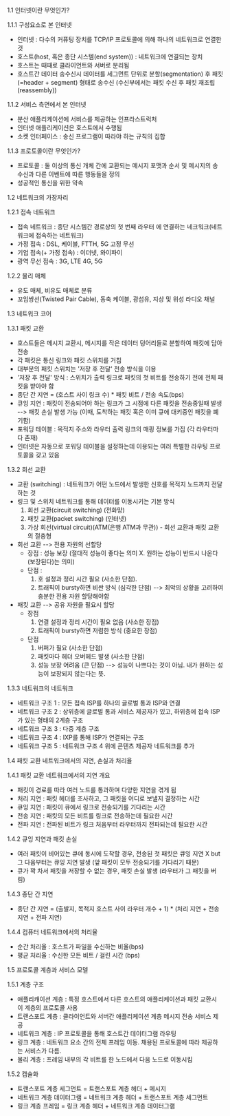 1.1 인터넷이란 무엇인가?

1.1.1 구성요소로 본 인터넷
- 인터넷 : 다수의 커퓨팅 장치를 TCP/IP 프로토콜에 의해 하나의 네트워크로 연결한 것
- 호스트(host, 혹은 종단 시스템(end system)) : 네트워크에 연결되는 장치
- 호스트는 때때로 클라이언트와 서버로 분리됨
- 호스트간 데이터 송수신시 데이터를 세그먼트 단위로 분할(segmentation) 후 패킷(=header + segment) 형태로 송수신 (수신부에서는 패킷 수신 후 패킷 재조립(reassembly))

1.1.2 서비스 측면에서 본 인터넷
- 분산 애플리케이션에 서비스를 제공하는 인프라스트럭처
- 인터넷 애플리케이션은 호스트에서 수행됨
- 소켓 인터페이스 : 송신 프로그램이 따라야 하는 규칙의 집합

1.1.3 프로토콜이란 무엇인가?
- 프로토콜 : 둘 이상의 통신 개체 간에 교환되는 메시지 포맷과 순서 및 메시지의 송수신과 다른 이벤트에 따른 행동들을 정의
- 성공적인 통신을 위한 약속

1.2 네트워크의 가장자리

1.2.1 접속 네트워크
- 접속 네트워크 : 종단 시스템간 경로상의 첫 번째 라우터 에 연결하는 네크워크(네트워크에 접속하는 네트워크)
- 가정 접속 : DSL, 케이블, FTTH, 5G 고정 무선
- 기업 접속(+ 가정 접속) : 이더넷, 와이파이
- 광역 무선 접속 : 3G, LTE 4G, 5G

1.2.2 물리 매체
- 유도 매체, 비유도 매체로 분류
- 꼬임쌍선(Twisted Pair Cable), 동축 케이블, 광섬유, 지상 및 위성 라디오 채널

1.3 네트워크 코어

1.3.1 패킷 교환
- 호스트들은 메시지 교환시, 메시지를 작은 데이터 덩어리들로 분할하여 패킷에 담아 전송
- 각 패킷은 통신 링크와 패킷 스위치를 거침
- 대부분의 패킷 스위치는 '저장 후 전달' 전송 방식을 이용
- '저장 후 전달' 방식 : 스위치가 출력 링크로 패킷의 첫 비트를 전송하기 전에 전체 패킷을 받아야 함
- 종단 간 지연 = (호스트 사이 링크 수) * 패킷 비트 / 전송 속도(bps)
- 큐잉 지연 : 패킷이 전송되어야 하는 링크가 그 시점에 다른 패킷을 전송중일때 발생
	--> 패킷 손실 발생 가능 (이때, 도착하는 패킷 혹은 이미 큐에 대키중인 패킷을 폐기함)
- 포워딩 테이블 : 목적지 주소와 라우터 출력 링크의 매핑 정보를 가짐 (각 라우터마다 존재)
- 인터넷은 자동으로 포워딩 테이블을 설정하는데 이용되는 여러 특별한 라우팅 프로토콜을 갖고 있음

1.3.2 회선 교환
- 교환 (switching)
	: 네트워크가 어떤 노드에서 발생한 신호를 목적지 노드까지 전달하는 것
- 링크 및 스위치 네트워크를 통해 데이터를 이동시키는 기본 방식
	 1) 회선 교환(circuit switching) (전화망)
	 2) 패킷 교환(packet switching) (인터넷)
	 3) 가상 회선(virtual circuit)(ATM(은행 ATM과 무관)) - 회선 교환과 패킷 교환의 절충형
- 회선 교환 --> 전용 자원의 선할당
	* 장점 : 성능 보장 (절대적 성능이 좋다는 의미 X. 원하는 성능이 반드시 나온다(보장된다)는 의미)
	* 단점 : 
		1) 호 설정과 정리 시간 필요 (사소한 단점).
		2) 트래픽이 bursty하면 비싼 방식 (심각한 단점) --> 최악의 상황을 고려하여 충분한 전용 자원 할당해야함
- 패킷 교환 --> 공유 자원을 필요시 할당
	* 장점
		1) 연결 설정과 정리 시간이 필요 없음 (사소한 장점)
		2) 트래픽이 bursty하면 저렴한 방식 (중요한 장점)
	* 단점
		1) 버퍼가 필요 (사소한 단점)
		2) 패킷마다 헤더 오버헤드 발생 (사소한 단점)
		3) 성능 보장 어려움 (큰 단점)
			--> 성능이 나쁘다는 것이 아님. 내가 원하는 성능이 보장되지 않는다는 뜻.

1.3.3 네트워크의 네트워크
- 네트워크 구조 1 : 모든 접속 ISP를 하나의 글로벌 통과 ISP와 연결
- 네트워크 구조 2 : 상위층에 글로벌 통과 서비스 제공자가 있고, 하위층에 접속 ISP가 있는 형태의 2계층 구조
- 네트워크 구조 3 : 다중 계층 구조
- 네트워크 구조 4 : IXP를 통해 ISP가 연결되는 구조
- 네트워크 구조 5 : 네트워크 구조 4 위에 콘텐츠 제공자 네트워크를 추가

1.4 패킷 교환 네트워크에서의 지연, 손실과 처리율

1.4.1 패킷 교환 네트워크에서의 지연 개요
- 패킷이 경로를 따라 여러 노드를 통과하며 다양한 지연을 겪게 됨
- 처리 지연 : 패킷 헤더를 조사하고, 그 패킷을 어디로 보낼지 결정하는 시간
- 큐잉 지연 : 패킷이 큐에서 링크로 전송되기를 기다리는 시간
- 전송 지연 : 패킷의 모든 비트를 링크로 전송하는데 필요한 시간
- 전파 지연 : 전파된 비트가 링크 처음부터 라우터까지 전파되는데 필요한 시간

1.4.2 큐잉 지연과 패킷 손실
- 여러 패킷이 비어있는 큐에 동시에 도착할 경우, 전송된 첫 패킷은 큐잉 지연 X
	but 그 다음부터는 큐잉 지연 발생 (앞 패킷이 모두 전송되기를 기다리기 때문)
- 큐가 꽉 차서 패킷을 저장할 수 없는 경우, 패킷 손실 발생 (라우터가 그 패킷을 버림)

1.4.3 종단 간 지연
- 종단 간 지연 = (출발지, 목적지 호스트 사이 라우터 개수 + 1) * (처리 지연 + 전송 지연 + 전파 지연)

1.4.4 컴퓨터 네트워크에서의 처리율
- 순간 처리율 : 호스트가 파일을 수신하는 비율(bps)
- 평균 처리율 : 수신한 모든 비트 / 걸린 시간 (bps)

1.5 프로토콜 계층과 서비스 모델

1.5.1 계층 구조
- 애플리캐이션 계층 : 특정 호스트에서 다른 호스트의 애플리케이션과 패킷 교환시 이 계층의 프로토콜 사용
- 트랜스포트 계층 : 클라이언트와 서버간 애플리케이션 계층 메시지 전송 서비스 제공
- 네트워크 계층 : IP 프로토콜을 통해 호스트간 데이터그램 라우팅
- 링크 계층 : 네트워크 요소 간의 전체 프레임 이동. 채용된 프로토콜에 따라 제공하는 서비스가 다름.
- 물리 계층 : 프레임 내부의 각 비트를 한 노드에서 다음 노드로 이동시킴

1.5.2 캡슐화
- 트랜스포트 계층 세그먼트 = 트랜스포트 계층 헤더 + 메시지
- 네트워크 계층 데이터그램 = 네트워크 계층 헤더 + 트랜스포트 계층 세그먼트
- 링크 계층 프레임 = 링크 계층 헤더 + 네트워크 계층 데이터그램
